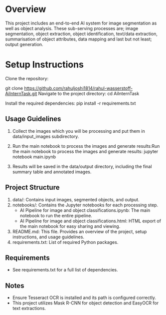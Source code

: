 # Overview
This project includes an end-to-end AI system for image segmentation as well as object analysis. These sub-serving processes are; image segmentation, object extraction, object identification, text/data extraction, summarisation of object attributes, data mapping and last but not least; output generation.

# Setup Instructions
Clone the repository:

git clone https://github.com/rahuljoshi1814/rahul-wasserstoff-AiInternTask.git
Navigate to the project directory: cd AiInternTask

Install the required dependencies: pip install -r requirements.txt

## Usage Guidelines
 1. Collect the images which you will be processing and put them in data/input_images subdirectory.

 2. Run the main notebook to process the images and generate results:Run the main notebook to process the images and generate results: jupyter notebook main.ipynb

 3. Results will be saved in the data/output directory, including the final summary table and annotated images.

## Project Structure
 1. data/: Contains input images, segmented objects, and output.
 2. notebooks/: Contains the Jupyter notebooks for each processing step.
    - AI Pipeline for image and object classifications.ipynb: The main notebook to run the entire pipeline.
    - AI Pipeline for image and object classifications.html: HTML export of the main notebook for easy sharing and viewing.
 3. README.md: This file. Provides an overview of the project, setup instructions, and usage guidelines.
 4. requirements.txt: List of required Python packages.
## Requirements
 - See requirements.txt for a full list of dependencies.
## Notes
 - Ensure Tesseract OCR is installed and its path is configured correctly.
 - This project utilizes Mask R-CNN for object detection and EasyOCR for text extractions.
